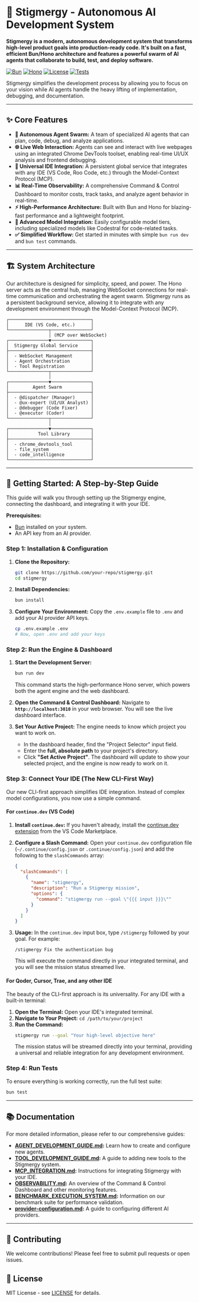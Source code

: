 # 🚀 Stigmergy - Autonomous AI Development System

**Stigmergy is a modern, autonomous development system that transforms high-level product goals into production-ready code. It's built on a fast, efficient Bun/Hono architecture and features a powerful swarm of AI agents that collaborate to build, test, and deploy software.**

[![Bun](https://img.shields.io/badge/Bun-1.x-yellow.svg)](https://bun.sh/)
[![Hono](https://img.shields.io/badge/Hono-4.x-orange.svg)](https://hono.dev/)
[![License](https://img.shields.io/badge/License-MIT-blue.svg)](LICENSE)
[![Tests](https://img.shields.io/badge/Tests-Passing-brightgreen.svg)](#-testing)

Stigmergy simplifies the development process by allowing you to focus on your vision while AI agents handle the heavy lifting of implementation, debugging, and documentation.

---

## ✨ Core Features

-   **🤖 Autonomous Agent Swarm:** A team of specialized AI agents that can plan, code, debug, and analyze applications.
-   **🌐 Live Web Interaction:** Agents can see and interact with live webpages using an integrated Chrome DevTools toolset, enabling real-time UI/UX analysis and frontend debugging.
-   **🔌 Universal IDE Integration:** A persistent global service that integrates with any IDE (VS Code, Roo Code, etc.) through the Model-Context Protocol (MCP).
-   **📊 Real-Time Observability:** A comprehensive Command & Control Dashboard to monitor costs, track tasks, and analyze agent behavior in real-time.
-   **⚡️ High-Performance Architecture:** Built with Bun and Hono for blazing-fast performance and a lightweight footprint.
-   **🧠 Advanced Model Integration:** Easily configurable model tiers, including specialized models like Codestral for code-related tasks.
-   **✅ Simplified Workflow:** Get started in minutes with simple `bun run dev` and `bun test` commands.

---

## 🏗️ System Architecture

Our architecture is designed for simplicity, speed, and power. The Hono server acts as the central hub, managing WebSocket connections for real-time communication and orchestrating the agent swarm. Stigmergy runs as a persistent background service, allowing it to integrate with any development environment through the Model-Context Protocol (MCP).

```
┌───────────────────────────────┐
│      IDE (VS Code, etc.)      │
└───────────────┬───────────────┘
                │ (MCP over WebSocket)
┌───────────────▼───────────────┐
│  Stigmergy Global Service     │
├───────────────────────────────┤
│  - WebSocket Management       │
│  - Agent Orchestration        │
│  - Tool Registration          │
└───────────────┬───────────────┘
                │
┌───────────────▼───────────────┐
│         Agent Swarm           │
├───────────────────────────────┤
│  - @dispatcher (Manager)      │
│  - @ux-expert (UI/UX Analyst) │
│  - @debugger (Code Fixer)     │
│  - @executor (Coder)          │
└───────────────┬───────────────┘
                │
┌───────────────▼───────────────┐
│           Tool Library        │
├───────────────────────────────┤
│  - chrome_devtools_tool       │
│  - file_system                │
│  - code_intelligence          │
└───────────────────────────────┘
```

---

## 🚀 Getting Started: A Step-by-Step Guide

This guide will walk you through setting up the Stigmergy engine, connecting the dashboard, and integrating it with your IDE.

**Prerequisites:**
*   [Bun](https://bun.sh/) installed on your system.
*   An API key from an AI provider.

### **Step 1: Installation & Configuration**

1.  **Clone the Repository:**
    ```bash
    git clone https://github.com/your-repo/stigmergy.git
    cd stigmergy
    ```

2.  **Install Dependencies:**
    ```bash
    bun install
    ```

3.  **Configure Your Environment:**
    Copy the `.env.example` file to `.env` and add your AI provider API keys.
    ```bash
    cp .env.example .env
    # Now, open .env and add your keys
    ```

### **Step 2: Run the Engine & Dashboard**

1.  **Start the Development Server:**
    ```bash
    bun run dev
    ```
    This command starts the high-performance Hono server, which powers both the agent engine and the web dashboard.

2.  **Open the Command & Control Dashboard:**
    Navigate to **`http://localhost:3010`** in your web browser. You will see the live dashboard interface.

3.  **Set Your Active Project:**
    The engine needs to know which project you want to work on.
    *   In the dashboard header, find the "Project Selector" input field.
    *   Enter the **full, absolute path** to your project's directory.
    *   Click **"Set Active Project"**. The dashboard will update to show your selected project, and the engine is now ready to work on it.

### **Step 3: Connect Your IDE (The New CLI-First Way)**

Our new CLI-first approach simplifies IDE integration. Instead of complex model configurations, you now use a simple command.

#### **For `continue.dev` (VS Code)**

1.  **Install `continue.dev`:**
    If you haven't already, install the [continue.dev extension](https://marketplace.visualstudio.com/items?itemName=Continue.continue) from the VS Code Marketplace.

2.  **Configure a Slash Command:**
    Open your `continue.dev` configuration file (`~/.continue/config.json` or `.continue/config.json`) and add the following to the `slashCommands` array:

    ```json
    {
      "slashCommands": [
        {
          "name": "stigmergy",
          "description": "Run a Stigmergy mission",
          "options": {
            "command": "stigmergy run --goal \"{{{ input }}}\""
          }
        }
      ]
    }
    ```

3.  **Usage:**
    In the `continue.dev` input box, type `/stigmergy` followed by your goal. For example:
    ```
    /stigmergy Fix the authentication bug
    ```
    This will execute the command directly in your integrated terminal, and you will see the mission status streamed live.

#### **For Qoder, Cursor, Trae, and any other IDE**

The beauty of the CLI-first approach is its universality. For any IDE with a built-in terminal:

1.  **Open the Terminal:** Open your IDE's integrated terminal.
2.  **Navigate to Your Project:** `cd /path/to/your/project`
3.  **Run the Command:**
    ```bash
    stigmergy run --goal "Your high-level objective here"
    ```
    The mission status will be streamed directly into your terminal, providing a universal and reliable integration for any development environment.

### **Step 4: Run Tests**
To ensure everything is working correctly, run the full test suite:
```bash
bun test
```

---

## 📚 Documentation

For more detailed information, please refer to our comprehensive guides:

-   **[AGENT_DEVELOPMENT_GUIDE.md](./docs/AGENT_DEVELOPMENT_GUIDE.md):** Learn how to create and configure new agents.
-   **[TOOL_DEVELOPMENT_GUIDE.md](./docs/TOOL_DEVELOPMENT_GUIDE.md):** A guide to adding new tools to the Stigmergy system.
-   **[MCP_INTEGRATION.md](./docs/MCP_INTEGRATION.md):** Instructions for integrating Stigmergy with your IDE.
-   **[OBSERVABILITY.md](./docs/OBSERVABILITY.md):** An overview of the Command & Control Dashboard and other monitoring features.
-   **[BENCHMARK_EXECUTION_SYSTEM.md](./docs/BENCHMARK_EXECUTION_SYSTEM.md):** Information on our benchmark suite for performance validation.
-   **[provider-configuration.md](./docs/provider-configuration.md):** A guide to configuring different AI providers.

---

## 🤝 Contributing

We welcome contributions! Please feel free to submit pull requests or open issues.

## 📜 License

MIT License - see [LICENSE](LICENSE) for details.
